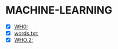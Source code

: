 # MACHINE-LEARNING
- [x]  [WH0:](https://github.com/UnderworldStoryteller/MACHINE-LEARNING/blob/master/WH0.py)
- [x]  [words.txt:](https://drive.google.com/drive/folders/0Bw0wyv1P4HzAQ3I5Q19ORUpicUE)
- [x]  [WHO.2:](https://github.com/UnderworldStoryteller/MACHINE-LEARNING/blob/master/picture%20dim.py)
